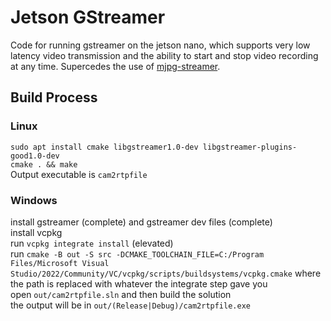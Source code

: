 # Jetson GStreamer
Code for running gstreamer on the jetson nano, which supports very low latency video transmission and the ability to start and stop video recording at any time. Supercedes the use of [mjpg-streamer](https://github.com/xyven1/mjpg-streamer).

## Build Process

### Linux
`sudo apt install cmake libgstreamer1.0-dev libgstreamer-plugins-good1.0-dev`  
`cmake . && make`  
Output executable is `cam2rtpfile`

### Windows
install gstreamer (complete) and gstreamer dev files (complete)  
install vcpkg  
run `vcpkg integrate install` (elevated)  
run `cmake -B out -S src -DCMAKE_TOOLCHAIN_FILE=C:/Program Files/Microsoft Visual Studio/2022/Community/VC/vcpkg/scripts/buildsystems/vcpkg.cmake` where the path is replaced with whatever the integrate step gave you  
open `out/cam2rtpfile.sln` and then build the solution  
the output will be in `out/(Release|Debug)/cam2rtpfile.exe`  
